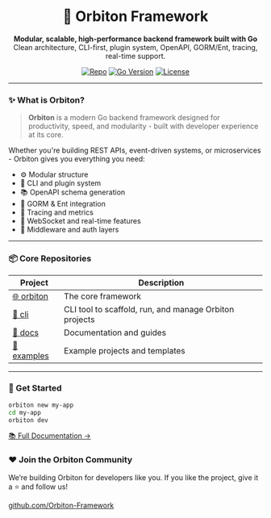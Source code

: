 <h1 align="center">
  🚀 Orbiton Framework
</h1>

<p align="center">
  <strong>Modular, scalable, high-performance backend framework built with Go</strong><br>
  Clean architecture, CLI-first, plugin system, OpenAPI, GORM/Ent, tracing, real-time support.
</p>

<p align="center">
  <a href="https://github.com/Orbiton-Framework/orbiton"><img alt="Repo" src="https://img.shields.io/github/stars/Orbiton-Framework/orbiton?style=social"></a>
  <a href="https://golang.org"><img alt="Go Version" src="https://img.shields.io/badge/Go-1.24-blue.svg"></a>
  <a href="https://opensource.org/licenses/MIT"><img alt="License" src="https://img.shields.io/badge/license-MIT-green.svg"></a>
</p>

---

### ✨ What is Orbiton?

> **Orbiton** is a modern Go backend framework designed for productivity, speed, and modularity - built with developer experience at its core.

Whether you're building REST APIs, event-driven systems, or microservices - Orbiton gives you everything you need:

- ⚙️ Modular structure
- 🧩 CLI and plugin system
- 📚 OpenAPI schema generation
- 🧵 GORM & Ent integration
- 🧠 Tracing and metrics
- 🔌 WebSocket and real-time features
- 🔐 Middleware and auth layers

---

### 📦 Core Repositories

| Project | Description |
|--------|-------------|
| [🌐 orbiton](https://github.com/Orbiton-Framework/orbiton) | The core framework |
| [🧰 cli](https://github.com/Orbiton-Framework/cli) | CLI tool to scaffold, run, and manage Orbiton projects |
| [📖 docs](https://github.com/Orbiton-Framework/docs) | Documentation and guides |
| [🧪 examples](https://github.com/Orbiton-Framework/examples) | Example projects and templates |

---

### 🚀 Get Started

```bash
orbiton new my-app
cd my-app
orbiton dev
```

[📚 Full Documentation →](https://github.com/Orbiton-Framework/orbiton/docs)

### ❤️ Join the Orbiton Community
We’re building Orbiton for developers like you.
If you like the project, give it a ⭐️ and follow us!

[github.com/Orbiton-Framework](https://github.com/Orbiton-Framework)
